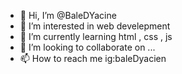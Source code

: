 - 👋 Hi, I’m @BaleDYacine
- 👀 I’m interested in web develepment
- 🌱 I’m currently learning html , css , js
- 💞️ I’m looking to collaborate on ...
- 📫 How to reach me ig:baleDyacien

<!---
BaleDYacine/BaleDYacine is a ✨ special ✨ repository because its `README.md` (this file) appears on your GitHub profile.
You can click the Preview link to take a look at your changes.
--->
